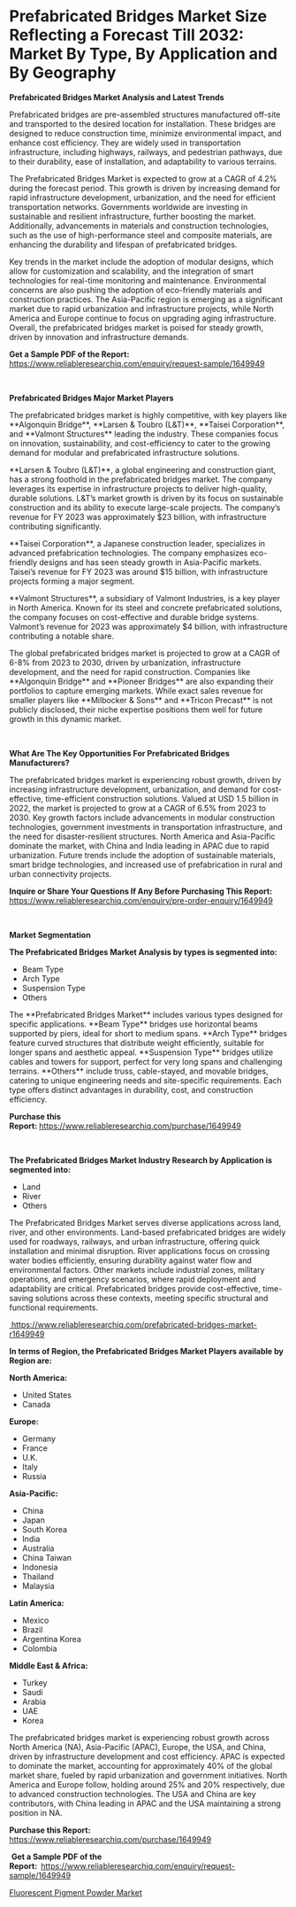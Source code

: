 <p><h1>Prefabricated Bridges Market Size Reflecting a Forecast Till 2032: Market By Type, By Application and By Geography</h1></p><p><strong>Prefabricated Bridges Market Analysis and Latest Trends</strong></p>
<p><p>Prefabricated bridges are pre-assembled structures manufactured off-site and transported to the desired location for installation. These bridges are designed to reduce construction time, minimize environmental impact, and enhance cost efficiency. They are widely used in transportation infrastructure, including highways, railways, and pedestrian pathways, due to their durability, ease of installation, and adaptability to various terrains.</p><p>The Prefabricated Bridges Market is expected to grow at a CAGR of 4.2% during the forecast period. This growth is driven by increasing demand for rapid infrastructure development, urbanization, and the need for efficient transportation networks. Governments worldwide are investing in sustainable and resilient infrastructure, further boosting the market. Additionally, advancements in materials and construction technologies, such as the use of high-performance steel and composite materials, are enhancing the durability and lifespan of prefabricated bridges.</p><p>Key trends in the market include the adoption of modular designs, which allow for customization and scalability, and the integration of smart technologies for real-time monitoring and maintenance. Environmental concerns are also pushing the adoption of eco-friendly materials and construction practices. The Asia-Pacific region is emerging as a significant market due to rapid urbanization and infrastructure projects, while North America and Europe continue to focus on upgrading aging infrastructure. Overall, the prefabricated bridges market is poised for steady growth, driven by innovation and infrastructure demands.</p></p>
<p><strong>Get a Sample PDF of the Report:&nbsp;</strong> <a href="https://www.reliableresearchiq.com/enquiry/request-sample/1649949?utm_campaign=1837&utm_medium=2&utm_source=Github&utm_content=ia&utm_term=25012025&utm_id=prefabricated-bridges">https://www.reliableresearchiq.com/enquiry/request-sample/1649949</a></p>
<p>&nbsp;</p>
<p><strong>Prefabricated Bridges Major Market Players</strong></p>
<p><p>The prefabricated bridges market is highly competitive, with key players like **Algonquin Bridge**, **Larsen & Toubro (L&T)**, **Taisei Corporation**, and **Valmont Structures** leading the industry. These companies focus on innovation, sustainability, and cost-efficiency to cater to the growing demand for modular and prefabricated infrastructure solutions.</p><p>**Larsen & Toubro (L&T)**, a global engineering and construction giant, has a strong foothold in the prefabricated bridges market. The company leverages its expertise in infrastructure projects to deliver high-quality, durable solutions. L&T’s market growth is driven by its focus on sustainable construction and its ability to execute large-scale projects. The company’s revenue for FY 2023 was approximately $23 billion, with infrastructure contributing significantly.</p><p>**Taisei Corporation**, a Japanese construction leader, specializes in advanced prefabrication technologies. The company emphasizes eco-friendly designs and has seen steady growth in Asia-Pacific markets. Taisei’s revenue for FY 2023 was around $15 billion, with infrastructure projects forming a major segment.</p><p>**Valmont Structures**, a subsidiary of Valmont Industries, is a key player in North America. Known for its steel and concrete prefabricated solutions, the company focuses on cost-effective and durable bridge systems. Valmont’s revenue for 2023 was approximately $4 billion, with infrastructure contributing a notable share.</p><p>The global prefabricated bridges market is projected to grow at a CAGR of 6-8% from 2023 to 2030, driven by urbanization, infrastructure development, and the need for rapid construction. Companies like **Algonquin Bridge** and **Pioneer Bridges** are also expanding their portfolios to capture emerging markets. While exact sales revenue for smaller players like **Milbocker & Sons** and **Tricon Precast** is not publicly disclosed, their niche expertise positions them well for future growth in this dynamic market.</p></p>
<p>&nbsp;</p>
<p><strong>What Are The Key Opportunities For Prefabricated Bridges Manufacturers?</strong></p>
<p><p>The prefabricated bridges market is experiencing robust growth, driven by increasing infrastructure development, urbanization, and demand for cost-effective, time-efficient construction solutions. Valued at USD 1.5 billion in 2022, the market is projected to grow at a CAGR of 6.5% from 2023 to 2030. Key growth factors include advancements in modular construction technologies, government investments in transportation infrastructure, and the need for disaster-resilient structures. North America and Asia-Pacific dominate the market, with China and India leading in APAC due to rapid urbanization. Future trends include the adoption of sustainable materials, smart bridge technologies, and increased use of prefabrication in rural and urban connectivity projects.</p></p>
<p><strong>Inquire or Share Your Questions If Any Before Purchasing This Report:</strong> <a href="https://www.reliableresearchiq.com/enquiry/pre-order-enquiry/1649949?utm_campaign=1837&utm_medium=2&utm_source=Github&utm_content=ia&utm_term=25012025&utm_id=prefabricated-bridges">https://www.reliableresearchiq.com/enquiry/pre-order-enquiry/1649949</a></p>
<p>&nbsp;</p>
<p><strong>Market Segmentation</strong></p>
<p><strong>The Prefabricated Bridges Market Analysis by types is segmented into:</strong></p>
<p><ul><li>Beam Type</li><li>Arch Type</li><li>Suspension Type</li><li>Others</li></ul></p>
<p><p>The **Prefabricated Bridges Market** includes various types designed for specific applications. **Beam Type** bridges use horizontal beams supported by piers, ideal for short to medium spans. **Arch Type** bridges feature curved structures that distribute weight efficiently, suitable for longer spans and aesthetic appeal. **Suspension Type** bridges utilize cables and towers for support, perfect for very long spans and challenging terrains. **Others** include truss, cable-stayed, and movable bridges, catering to unique engineering needs and site-specific requirements. Each type offers distinct advantages in durability, cost, and construction efficiency.</p></p>
<p><strong>Purchase this Report:&nbsp;</strong><a href="https://www.reliableresearchiq.com/purchase/1649949?utm_campaign=1837&utm_medium=2&utm_source=Github&utm_content=ia&utm_term=25012025&utm_id=prefabricated-bridges">https://www.reliableresearchiq.com/purchase/1649949</a></p>
<p>&nbsp;</p>
<p><strong>The Prefabricated Bridges Market Industry Research by Application is segmented into:</strong></p>
<p><ul><li>Land</li><li>River</li><li>Others</li></ul></p>
<p><p>The Prefabricated Bridges Market serves diverse applications across land, river, and other environments. Land-based prefabricated bridges are widely used for roadways, railways, and urban infrastructure, offering quick installation and minimal disruption. River applications focus on crossing water bodies efficiently, ensuring durability against water flow and environmental factors. Other markets include industrial zones, military operations, and emergency scenarios, where rapid deployment and adaptability are critical. Prefabricated bridges provide cost-effective, time-saving solutions across these contexts, meeting specific structural and functional requirements.</p></p>
<p><a href="https://www.reliableresearchiq.com/prefabricated-bridges-market-r1649949?utm_campaign=1837&utm_medium=2&utm_source=Github&utm_content=ia&utm_term=25012025&utm_id=prefabricated-bridges">&nbsp;https://www.reliableresearchiq.com/prefabricated-bridges-market-r1649949</a></p>
<p><strong>In terms of Region, the Prefabricated Bridges Market Players available by Region are:</strong></p>
<p>
    <p> <strong> North America: </strong>
        <ul>
            <li>United States</li>
            <li>Canada</li>
        </ul>
        </p> 
    <p> <strong> Europe: </strong>
        <ul>
            <li>Germany</li>
            <li>France</li>
            <li>U.K.</li>
            <li>Italy</li>
            <li>Russia</li>
        </ul>
        </p> 
    <p> <strong> Asia-Pacific: </strong>
        <ul>
            <li>China</li>
            <li>Japan</li>
            <li>South Korea</li>
            <li>India</li>
            <li>Australia</li>
            <li>China Taiwan</li>
            <li>Indonesia</li>
            <li>Thailand</li>
            <li>Malaysia</li>
        </ul>
        </p> 
    <p> <strong> Latin America: </strong>
        <ul>
            <li>Mexico</li>
            <li>Brazil</li>
            <li>Argentina Korea</li>
            <li>Colombia</li>
        </ul>
        </p> 
    <p> <strong> Middle East & Africa: </strong>
        <ul>
            <li>Turkey</li>
            <li>Saudi</li>
            <li>Arabia</li>
            <li>UAE</li>
            <li>Korea</li>
        </ul>
    </p>
    </p>
<p><p>The prefabricated bridges market is experiencing robust growth across North America (NA), Asia-Pacific (APAC), Europe, the USA, and China, driven by infrastructure development and cost efficiency. APAC is expected to dominate the market, accounting for approximately 40% of the global market share, fueled by rapid urbanization and government initiatives. North America and Europe follow, holding around 25% and 20% respectively, due to advanced construction technologies. The USA and China are key contributors, with China leading in APAC and the USA maintaining a strong position in NA.</p></p>
<p><strong>Purchase this Report: </strong><a href="https://www.reliableresearchiq.com/purchase/1649949?utm_campaign=1837&utm_medium=2&utm_source=Github&utm_content=ia&utm_term=25012025&utm_id=prefabricated-bridges">https://www.reliableresearchiq.com/purchase/1649949</a></p>
<p>&nbsp;<strong>Get a Sample PDF of the Report:&nbsp;&nbsp;</strong><a href="https://www.reliableresearchiq.com/enquiry/request-sample/1649949?utm_campaign=1837&utm_medium=2&utm_source=Github&utm_content=ia&utm_term=25012025&utm_id=prefabricated-bridges">https://www.reliableresearchiq.com/enquiry/request-sample/1649949</a></p>
<p><strong></strong></p>
<p><p><a href="https://github.com/chkrselia/Market-Research-Report-List-1/blob/main/fluorescent-pigment-powder-market.md?utm_campaign=1837&utm_medium=2&utm_source=Github&utm_content=ia&utm_term=25012025&utm_id=prefabricated-bridges">Fluorescent Pigment Powder Market</a></p></p>